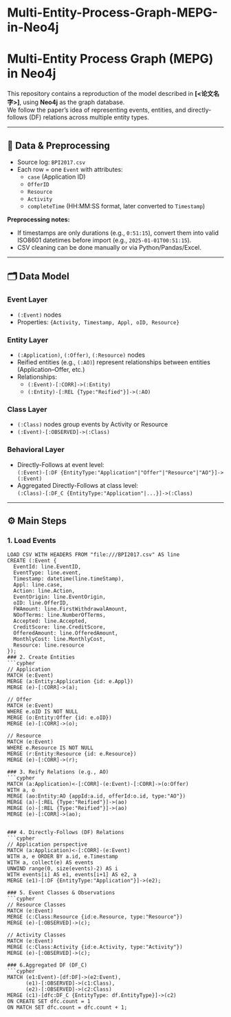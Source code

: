 # Multi-Entity-Process-Graph-MEPG-in-Neo4j
# Multi-Entity Process Graph (MEPG) in Neo4j

This repository contains a reproduction of the model described in **[<论文名字>]**, using **Neo4j** as the graph database.  
We follow the paper’s idea of representing events, entities, and directly-follows (DF) relations across multiple entity types.

---

## 🔎 Data & Preprocessing
- Source log: `BPI2017.csv`  
- Each row = one `Event` with attributes:
  - `case` (Application ID)
  - `OfferID`
  - `Resource`
  - `Activity`
  - `completeTime` (HH:MM:SS format, later converted to `Timestamp`)

**Preprocessing notes:**
- If timestamps are only durations (e.g., `0:51:15`), convert them into valid ISO8601 datetimes before import (e.g., `2025-01-01T00:51:15`).
- CSV cleaning can be done manually or via Python/Pandas/Excel.

---

## 🗂 Data Model

### Event Layer
- `(:Event)` nodes  
- Properties: `{Activity, Timestamp, Appl, oID, Resource}`  

### Entity Layer
- `(:Application)`, `(:Offer)`, `(:Resource)` nodes  
- Reified entities (e.g., `(:AO)`) represent relationships between entities (Application–Offer, etc.)  
- Relationships:
  - `(:Event)-[:CORR]->(:Entity)`  
  - `(:Entity)-[:REL {Type:"Reified"}]->(:AO)`  

### Class Layer
- `(:Class)` nodes group events by Activity or Resource  
- `(:Event)-[:OBSERVED]->(:Class)`  

### Behavioral Layer
- Directly-Follows at event level:  
  `(:Event)-[:DF {EntityType:"Application"|"Offer"|"Resource"|"AO"}]->(:Event)`  
- Aggregated Directly-Follows at class level:  
  `(:Class)-[:DF_C {EntityType:"Application"|...}]->(:Class)`

---

## ⚙️ Main Steps

### 1. Load Events
```cypher
LOAD CSV WITH HEADERS FROM "file:///BPI2017.csv" AS line
CREATE (:Event {
  EventId: line.EventID,
  EventType: line.event,
  Timestamp: datetime(line.timeStamp),
  Appl: line.case,
  Action: line.Action,
  EventOrigin: line.EventOrigin,
  oID: line.OfferID,
  FWAmount: line.FirstWithdrawalAmount,
  NOofTerms: line.NumberOfTerms,
  Accepted: line.Accepted,
  CreditScore: line.CreditScore,
  OfferedAmount: line.OfferedAmount,
  MonthlyCost: line.MonthlyCost,
  Resource: line.resource 
});
### 2. Create Entities
```cypher
// Application
MATCH (e:Event)
MERGE (a:Entity:Application {id: e.Appl})
MERGE (e)-[:CORR]->(a);

// Offer
MATCH (e:Event)
WHERE e.oID IS NOT NULL
MERGE (o:Entity:Offer {id: e.oID})
MERGE (e)-[:CORR]->(o);

// Resource
MATCH (e:Event)
WHERE e.Resource IS NOT NULL
MERGE (r:Entity:Resource {id: e.Resource})
MERGE (e)-[:CORR]->(r);

### 3. Reify Relations (e.g., AO)
```cypher
MATCH (a:Application)<-[:CORR]-(e:Event)-[:CORR]->(o:Offer)
WITH a, o
MERGE (ao:Entity:AO {appId:a.id, offerId:o.id, type:"AO"})
MERGE (a)-[:REL {Type:"Reified"}]->(ao)
MERGE (o)-[:REL {Type:"Reified"}]->(ao)
MERGE (e)-[:CORR]->(ao);


### 4. Directly-Follows (DF) Relations
```cypher
// Application perspective
MATCH (a:Application)<-[:CORR]-(e:Event)
WITH a, e ORDER BY a.id, e.Timestamp
WITH a, collect(e) AS events
UNWIND range(0, size(events)-2) AS i
WITH events[i] AS e1, events[i+1] AS e2, a
MERGE (e1)-[:DF {EntityType:"Application"}]->(e2);

### 5. Event Classes & Observations
```cypher
// Resource Classes
MATCH (e:Event)
MERGE (c:Class:Resource {id:e.Resource, type:"Resource"})
MERGE (e)-[:OBSERVED]->(c);

// Activity Classes
MATCH (e:Event)
MERGE (c:Class:Activity {id:e.Activity, type:"Activity"})
MERGE (e)-[:OBSERVED]->(c);

### 6.Aggregated DF (DF_C)
```cypher
MATCH (e1:Event)-[df:DF]->(e2:Event),
      (e1)-[:OBSERVED]->(c1:Class),
      (e2)-[:OBSERVED]->(c2:Class)
MERGE (c1)-[dfc:DF_C {EntityType: df.EntityType}]->(c2)
ON CREATE SET dfc.count = 1
ON MATCH SET dfc.count = dfc.count + 1;




